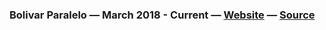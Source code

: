 ### Bolivar Paralelo — March 2018 - Current — [Website](https://bolivarparalelo.com) — [Source](https://github.com/madacol/bolivarparalelo)